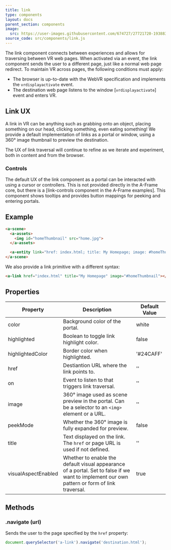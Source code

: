 ```yaml
---
title: link
type: components
layout: docs
parent_section: components
image:
  src: https://user-images.githubusercontent.com/674727/27721720-19388346-5d17-11e7-912b-499886be0a8d.gif
source_code: src/components/link.js
---
```


The link component connects between experiences and allows for traversing
between VR web pages. When activated via an event, the link component sends the
user to a different page, just like a normal web page redirect. To maintain VR
across pages, the following conditions must apply:

[vrdisplayactivate]: https://w3c.github.io/webvr/spec/1.1/#interface-window

- The browser is up-to-date with the WebVR specification and implements the `vrdisplayactivate` event.
- The destination web page listens to the window [`vrdisplayactivate`] event and enters VR.

## Link UX

A link in VR can be anything such as grabbing onto an object, placing something
on our head, clicking something, even eating something! We provide a default
implementation of links as a portal or window, using a 360&deg; image thumbnail
to preview the destination.

The UX of link traversal will continue to refine as we iterate and experiment,
both in content and from the browser.

### Controls

[link-controls]: https://github.com/aframevr/aframe/blob/master/examples/showcase/link-traversal/js/components/link-controls.js

The default UX of the link component as a portal can be interacted with using a
cursor or controllers. This is not provided directly in the A-Frame core, but
there is a [link-controls component in the A-Frame examples]. This component
shows tooltips and provides button mappings for peeking and entering portals.

## Example

```html
<a-scene>
  <a-assets>
    <img id="homeThumbnail" src="home.jpg">
  </a-assets>

  <a-entity link="href: index.html; title: My Homepage; image: #homeThumbnail"></a-entity>
</a-scene>
```

We also provide a link primitive with a different syntax:

```html
<a-link href="index.html" title="My Homepage" image="#homeThumbnail"></a-link>
```

## Properties

| Property            | Description                                                                                                                                  | Default Value |
|---------------------|----------------------------------------------------------------------------------------------------------------------------------------------|---------------|
| color               | Background color of the portal.                                                                                                              | white         |
| highlighted         | Boolean to toggle link highlight color.                                                                                                      | false         |
| highlightedColor    | Border color when highlighted.                                                                                                               | '#24CAFF'     |
| href                | Destiantion URL where the link points to.                                                                                                    | ''            |
| on                  | Event to listen to that triggers link traversal.                                                                                             | ''            |
| image               | 360&deg; image used as scene preview in the portal. Can be a selector to an `<img>` element or a URL.                                        | ''            |
| peekMode            | Whether the 360&deg; image is fully expanded for preview.                                                                                    | false         |
| title               | Text displayed on the link. The `href` or page URL is used if not defined.                                                                   | ''            |
| visualAspectEnabled | Whether to enable the default visual appearance of a portal. Set to false if we want to implement our own pattern or form of link traversal. | true          |


## Methods

### .navigate (url)

Sends the user to the page specified by the `href` property:

```js
document.querySelector('a-link').navigate('destination.html');
```
